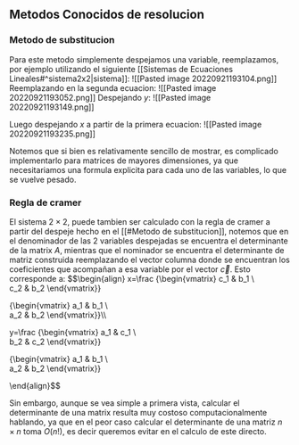 ## Metodos Conocidos de resolucion



### Metodo de substitucion
Para este metodo simplemente despejamos una variable, reemplazamos, por ejemplo utilizando el siguiente [[Sistemas de Ecuaciones Lineales#^sistema2x2|sistema]]:
![[Pasted image 20220921193104.png]]
Reemplazando en la segunda ecuacion:
![[Pasted image 20220921193052.png]]
Despejando $y$:
![[Pasted image 20220921193149.png]]

Luego despejando $x$ a partir de la primera ecuacion:
![[Pasted image 20220921193235.png]]

Notemos que si bien es relativamente sencillo de mostrar, es complicado implementarlo para matrices de mayores dimensiones, ya que necesitariamos una formula explicita para cada uno de las variables, lo que se vuelve pesado.

### Regla de cramer

El sistema $2 \times 2$, puede tambien ser calculado con la regla de cramer a partir del despeje hecho en el [[#Metodo de substitucion]], notemos que en el denominador de las 2 variables despejadas se encuentra el determinante de la matrix $A$, mientras que el nominador se encuentra el determinante de matriz construida reemplazando el vector columna donde se encuentran los coeficientes que acompañan a esa variable por el vector $\vec{c}$. Esto corresponde a:
$$\begin{align} 
x=\frac
{\begin{vmatrix} c_1 & b_1 \\  
c_2 & b_2 \end{vmatrix}}

{\begin{vmatrix} a_1 & b_1 \\  
a_2 & b_2 \end{vmatrix}}\\\\

y=\frac
{\begin{vmatrix} a_1 & c_1 \\  
b_2 & c_2 \end{vmatrix}}

{\begin{vmatrix} a_1 & b_1 \\  
a_2 & b_2 \end{vmatrix}}

\end{align}$$

Sin embargo, aunque se vea simple a primera vista, calcular el determinante de una matrix resulta muy costoso computacionalmente hablando, ya que en el peor caso calcular el determinante de una matriz $n\times n$ toma $O(n!)$, es decir queremos evitar en el calculo de este directo.

